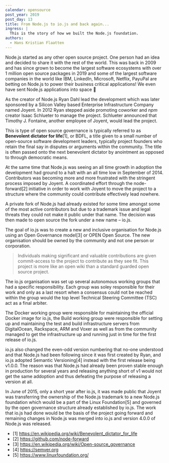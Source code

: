 ```yaml
---
calendar: opensource
post_year: 2019
post_day: 13
title: From Node.js to io.js and back again...
ingress: |
  This is the story of how we built the Node.js foundation.
authors:
  - Hans Kristian Flaatten
---
```

Node.js started as any other open source project. One person had an idea and
decided to share it with the rest of the world. This was back in 2009 and has
since grown to become the largest software ecosystems with over 1 million open
source packages in 2019 and some of the largest software companies in the world
like IBM, LinkedIn, Microsoft, Netflix, PayuPal are betting on Node.js to power
their business critical applications! We even have sent Node.js applications
into space 🚀

As the creator of Node.js Ryan Dahl lead the development which was later
sponsored by a Silicon Valley based Enterprise Infrastructure Company named
Joyent. In 2012 Ryan stepped aside promoting coworker and _npm_ creator Isaac
Schlueter to manage the project. Schlueter announced that Timothy J. Fontaine,
another employee of Joyent, would lead the project.

This is type of open source governance is typically referred to as **Benevolent
dictator for life**\[1], or BDFL, a title given to a small number of open-source
software development leaders, typically project founders who retain the final
say in disputes or arguments within the community. The title is often passed
onto the next benevolent dictator by anointment as opposed to through democratic
means.

At the same time that Node.js was seeing an all time growth in adoption the
development had ground to a halt with an all time low in September of 2014.
Contributors was becoming more and more frustrated with the stringent process
imposed by Joyent. A coordinated effort through the node-forward\[2] initiative
in order to work with Joyent to move the project to a structure where the
community could contribute effectively lead nowhere.

A private fork of Node.js had already existed for some time amongst some of the
most active contributors but due to a trademark issue and legal threats they
could not make it public under that name. The decision was then made to open
source the fork under a new name – io.js.

The goal of io.js was to create a new and inclusive organisation for Node.js
using an Open Governance model\[3] or OPEN Open Source. The new organisation
should be owned by the community and not one person or corporation.

> Individuals making significant and valuable contributions are given
> commit-access to the project to contribute as they see fit. This project is
> more like an open wiki than a standard guarded open source project.

The io.js organisation was set up several autonomous working groups that had a
specific responsibility. Each group was soley responsible for their work and
only as a last resort when a consensus could not be reached within the group
would the top level Technical Steering Committee (TSC) act as a final arbiter.

The Docker working group were responsible for maintaining the official Docker
image for io.js, the Build working group were responsible for setting up and
maintaining the test and build infrastructure servers from DigitalOcean,
Rackspace, ARM and Voxer as well as from the community managed to get the
infrastructure up and running just in time for the first release of io.js.

io.js also changed the even-odd version numbering that no-one understood and
that Node.js had been following since it was first created by Ryan, and io.js
adopted Semantic Versioning\[4] instead with the first release being v1.0.0. The
reason was that Node.js had already been proven stable enough in production for
several years and releasing anything short of v1 would not get the same
addoption and thus defeating the purpose of releasing a version at all.

In June of 2015, only a short year after io.js, it was made public that Joyent
was transferring the ownership of the Node.js trademark to a new Node.js
foundation which would be a part of the Linux Foundation\[5] and governed by the
open governance structure already established by io.js. The work that io.js had
done would be the basis of the project going forward and remaining changes in
Node.js was merged into io.js and version 4.0.0 of Node.js was released.

* \[1] https://en.wikipedia.org/wiki/Benevolent_dictator_for_life
* \[2] https://github.com/node-forward
* \[3] https://en.wikipedia.org/wiki/Open-source_governance
* \[4] https://semver.org
* \[5] https://www.linuxfoundation.org/
